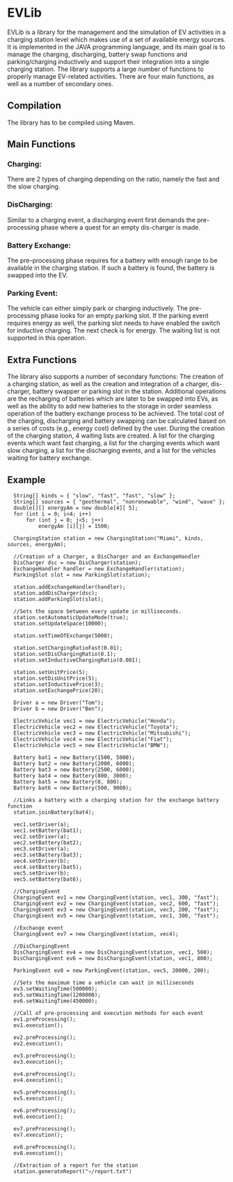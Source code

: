 # EVLib
EVLib is a library for the management and the simulation of EV activities in a charging station level which makes use of a set of available energy sources. It is implemented in the JAVA programming language, and its main goal is to manage the charging, discharging, battery swap functions and parking/charging inductively and support their integration into a single charging station. The library supports a large number of functions to properly manage EV-related activities. There are four main functions, as well as a number of secondary ones.

## Compilation
The library has to be compiled using Maven.

## Main Functions

### Charging: 
There are 2 types of charging depending on the ratio, namely the fast and the slow charging.

### DisCharging: 
Similar to a charging event, a discharging event first demands the pre-processing phase where a quest for an empty dis-charger is made.

### Battery Exchange: 
The pre-processing phase requires for a battery with enough range to be available in the charging station. If such a battery is found, the battery is swapped into the EV.

### Parking Event:
The vehicle can either simply park or charging inductively. The pre-processing phase looks for an empty parking slot. If the parking event requires energy as well, the parking slot needs to have enabled the switch for inductive charging. The next check is for energy. The waiting list is not supported in this operation.

## Extra Functions
The library also supports a number of secondary functions: The creation of a charging station, as well as the creation and integration of a charger, dis-charger, battery swapper or parking slot in the station. Additional operations are the recharging of batteries which are later to be swapped into EVs, as well as the ability to add new batteries to the storage in order seamless operation of the battery exchange process to be achieved. The total cost of the charging, discharging and battery swapping can be calculated based on a series of costs (e.g., energy cost) defined by the user. During the creation of the charging station, 4 waiting lists are created. A list for the charging events which want fast charging, a list for the charging events which want slow charging, a list for the discharging events, and a list for the vehicles waiting for battery exchange.

## Example
```
  String[] kinds = { "slow", "fast", "fast", "slow" };
  String[] sources = { "geothermal", "nonrenewable", "wind", "wave" };
  double[][] energyAm = new double[4][ 5];
  for (int i = 0; i<4; i++)
      for (int j = 0; j<5; j++)
          energyAm [i][j] = 1500;
  
  ChargingStation station = new ChargingStation("Miami", kinds, sources, energyAm);
  
  //Creation of a Charger, a DisCharger and an ExchangeHandler
  DisCharger dsc = new DisCharger(station);
  ExchangeHandler handler = new ExchangeHandler(station);
  ParkingSlot slot = new ParkingSlot(station);
  
  station.addExchangeHandler(handler);
  station.addDisCharger(dsc);
  station.addParkingSlot(slot);
  
  //Sets the space between every update in milliseconds.
  station.setAutomaticUpdateMode(true);
  station.setUpdateSpace(10000);
  
  station.setTimeOfExchange(5000);
  
  station.setChargingRatioFast(0.01);
  station.setDisChargingRatio(0.1);
  station.setInductiveChargingRatio(0.001);
  
  station.setUnitPrice(5);
  station.setDisUnitPrice(5);
  station.setInductivePrice(3);
  station.setExchangePrice(20);
  
  Driver a = new Driver("Tom");
  Driver b = new Driver("Ben");
  
  ElectricVehicle vec1 = new ElectricVehicle("Honda");
  ElectricVehicle vec2 = new ElectricVehicle("Toyota");
  ElectricVehicle vec3 = new ElectricVehicle("Mitsubishi");
  ElectricVehicle vec4 = new ElectricVehicle("Fiat");
  ElectricVehicle vec5 = new ElectricVehicle("BMW");
  
  Battery bat1 = new Battery(1500, 5000);
  Battery bat2 = new Battery(2000, 6000);
  Battery bat3 = new Battery(2500, 6000);
  Battery bat4 = new Battery(800, 3000);
  Battery bat5 = new Battery(0, 800);
  Battery bat6 = new Battery(500, 9000);
  
  //Links a battery with a charging station for the exchange battery function
  station.joinBattery(bat4);
  
  vec1.setDriver(a);
  vec1.setBattery(bat1);
  vec2.setDriver(a);
  vec2.setBattery(bat2);
  vec3.setDriver(a);
  vec3.setBattery(bat3);
  vec4.setDriver(b);
  vec4.setBattery(bat5);
  vec5.setDriver(b);
  vec5.setBattery(bat6);
  
  //ChargingEvent
  ChargingEvent ev1 = new ChargingEvent(station, vec1, 300, "fast");
  ChargingEvent ev2 = new ChargingEvent(station, vec2, 600, "fast");
  ChargingEvent ev3 = new ChargingEvent(station, vec3, 200, "fast");
  ChargingEvent ev5 = new ChargingEvent(station, vec1, 300, "fast");
  
  //Exchange event
  ChargingEvent ev7 = new ChargingEvent(station, vec4);
  
  //DisChargingEvent
  DisChargingEvent ev4 = new DisChargingEvent(station, vec1, 500);
  DisChargingEvent ev6 = new DisChargingEvent(station, vec1, 800);
  
  ParkingEvent ev8 = new ParkingEvent(station, vec5, 20000, 200);
  
  //Sets the maximum time a vehicle can wait in milliseconds
  ev3.setWaitingTime(500000);
  ev5.setWaitingTime(1200000);
  ev6.setWaitingTime(450000);
  
  //Call of pre-processing and execution methods for each event 
  ev1.preProcessing();
  ev1.execution();
  
  ev2.preProcessing();
  ev2.execution();
          
  ev3.preProcessing();
  ev3.execution();
          
  ev4.preProcessing();
  ev4.execution();
          
  ev5.preProcessing();
  ev5.execution();
          
  ev6.preProcessing();
  ev6.execution();
          
  ev7.preProcessing();
  ev7.execution();
          
  ev8.preProcessing();
  ev8.execution();
  
  //Extraction of a report for the station
  station.generateReport("~/report.txt")
  
```
